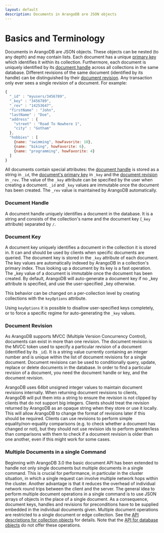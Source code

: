 ```yaml
---
layout: default
description: Documents in ArangoDB are JSON objects
---
```

Basics and Terminology
======================

Documents in ArangoDB are JSON objects. These objects can be nested (to
any depth) and may contain lists. Each document has a unique 
[primary key](appendix-glossary.html#document-key) which 
identifies it within its collection. Furthermore, each document is 
uniquely identified
by its [document handle](appendix-glossary.html#document-handle) 
across all collections in the same database. Different revisions of
the same document (identified by its handle) can be distinguished by their 
[document revision](appendix-glossary.html#document-revision).
Any transaction only ever sees a single revision of a document.
For example:

```js
{
  "_id" : "myusers/3456789",
  "_key" : "3456789",
  "_rev" : "14253647",
  "firstName" : "John",
  "lastName" : "Doe",
  "address" : {
    "street" : "Road To Nowhere 1",
    "city" : "Gotham"
  },
  "hobbies" : [
    {name: "swimming", howFavorite: 10},
    {name: "biking", howFavorite: 6},
    {name: "programming", howFavorite: 4}
  ]
}
```

All documents contain special attributes: the 
[document handle](appendix-glossary.html#document-handle) is stored
as a string in `_id`, the
[document's primary key](appendix-glossary.html#document-key) in 
`_key` and the 
[document revision](appendix-glossary.html#document-revision) in
`_rev`. The value of the `_key` attribute can be specified by the user when
creating a document. `_id` and `_key` values are immutable once the document
has been created. The `_rev` value is maintained by ArangoDB automatically.


### Document Handle

A document handle uniquely identifies a document in the database. It
is a string and consists of the collection's name and the document key
(`_key` attribute) separated by `/`.


### Document Key

A document key uniquely identifies a document in the collection it is
stored in. It can and should be used by clients when specific documents
are queried. The document key is stored in the `_key` attribute of
each document. The key values are automatically indexed by ArangoDB in
a collection's primary index. Thus looking up a document by its
key is a fast operation. The _key value of a document is
immutable once the document has been created. By default, ArangoDB will
auto-generate a document key if no _key attribute is specified, and use
the user-specified _key otherwise.

This behavior can be changed on a per-collection level by creating
collections with the `keyOptions` attribute.

Using `keyOptions` it is possible to disallow user-specified keys
completely, or to force a specific regime for auto-generating the `_key`
values.


### Document Revision

As ArangoDB supports MVCC (Multiple Version Concurrency Control),
documents can exist in more than one
revision. The document revision is the MVCC token used to specify 
a particular revision of a document (identified by its `_id`). 
It is a string value currently
containing an integer number and is unique within the list of document
revisions for a single document. Document revisions can be used to
conditionally query, update, replace or delete documents in the database. In
order to find a particular revision of a document, you need the document
handle or key, and the document revision.

ArangoDB uses 64bit unsigned integer values to maintain
document revisions internally. When returning document revisions to
clients, ArangoDB will put them into a string to ensure the revision
is not clipped by clients that do not support big integers. Clients
should treat the revision returned by ArangoDB as an opaque string
when they store or use it locally. This will allow ArangoDB to change
the format of revisions later if this should be required. Clients can
use revisions to perform simple equality/non-equality comparisons
(e.g. to check whether a document has changed or not), but they should
not use revision ids to perform greater/less than comparisons with them
to check if a document revision is older than one another, even if this
might work for some cases.


### Multiple Documents in a single Command

Beginning with ArangoDB 3.0 the basic document API has been extended
to handle not only single documents but multiple documents in a single
command. This is crucial for performance, in particular in the cluster
situation, in which a single request can involve multiple network hops
within the cluster. Another advantage is that it reduces the overhead of
individual network round trips between the client
and the server. The general idea to perform multiple document operations 
in a single command is to use JSON arrays of objects in the place of a 
single document. As a consequence, document keys, handles and revisions
for preconditions have to be supplied embedded in the individual documents
given. Multiple document operations are restricted to a single document
or edge collection. 
See the [API descriptions for collection objects](data-modeling-documents-document-methods.html) 
for details. Note that the [API for database objects](data-modeling-documents-database-methods.html)
do not offer these operations.

